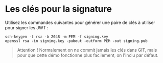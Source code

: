 # Les clés pour la signature

Utilisez les commandes suivantes pour générer une paire de clés à utiliser pour signer les JWT :

```
ssh-keygen -t rsa -b 2048 -m PEM -f signing.key
openssl rsa -in signing.key -pubout -outform PEM -out signing.pub
```

> Attention ! Normalement on ne commit jamais les clés dans GIT, mais pour que cette démo fonctionne plus facilement, on l'inclu par défaut.